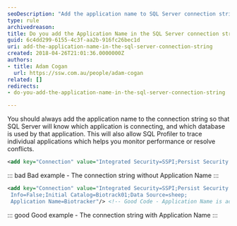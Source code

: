 ```yaml
---
seoDescription: "Add the application name to SQL Server connection strings to improve performance monitoring and troubleshooting."
type: rule
archivedreason: 
title: Do you add the Application Name in the SQL Server connection string?
guid: 6c4dd299-6155-4c3f-aa2b-916fc26bec1d
uri: add-the-application-name-in-the-sql-server-connection-string
created: 2018-04-26T21:01:36.0000000Z
authors:
- title: Adam Cogan
  url: https://ssw.com.au/people/adam-cogan
related: []
redirects:
- do-you-add-the-application-name-in-the-sql-server-connection-string

---
```


You should always add the application name to the connection string so that SQL Server will know which application is connecting, and which database is used by that application. This will also allow SQL Profiler to trace individual applications which helps you monitor performance or resolve conflicts.

<!--endintro-->

```xml
<add key="Connection" value="Integrated Security=SSPI;Persist Security Info=False;Initial Catalog=Biotrack01;Data Source=sheep;"/>
```

::: bad
Bad example - The connection string without Application Name
:::

```xml
<add key="Connection" value="Integrated Security=SSPI;Persist Security 
 Info=False;Initial Catalog=Biotrack01;Data Source=sheep; 
 Application Name=Biotracker"/> <!-- Good Code - Application Name is added in the connection string. -->
```

::: good
Good example - The connection string with Application Name
:::
